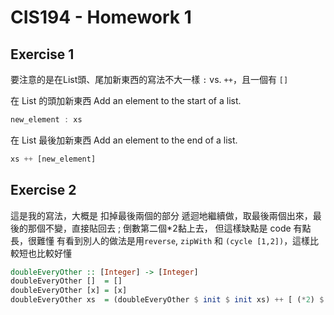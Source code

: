 # CIS194 - Homework 1


## Exercise 1

要注意的是在List頭、尾加新東西的寫法不大一樣 `:` vs. `++`，且一個有 `[]`

在 List 的頭加新東西
Add an element to the start of a list.
```Haskell
new_element : xs
```
在 List 最後加新東西
Add an element to the end of a list.
```Haskell
xs ++ [new_element]
```


## Exercise 2

這是我的寫法，大概是 扣掉最後兩個的部分 遞迴地繼續做，取最後兩個出來，最後的那個不變，直接貼回去 ; 倒數第二個\*2黏上去，
但這樣缺點是 code 有點長，很難懂
有看到別人的做法是用`reverse`, `zipWith` 和 `(cycle [1,2])`，這樣比較短也比較好懂

```Haskell
doubleEveryOther :: [Integer] -> [Integer]
doubleEveryOther []  = []
doubleEveryOther [x] = [x]
doubleEveryOther xs  = (doubleEveryOther $ init $ init xs) ++ [ (*2) $ last $ init xs] ++ [last xs] 
```
